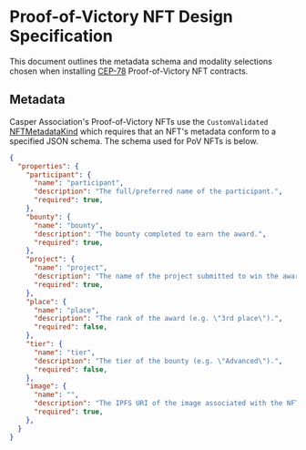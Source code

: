 # Proof-of-Victory NFT Design Specification
This document outlines the metadata schema and modality selections chosen when installing [CEP-78](https://github.com/casper-ecosystem/cep-78-enhanced-nft) Proof-of-Victory NFT contracts.

## Metadata
Casper Association's Proof-of-Victory NFTs use the `CustomValidated` [NFTMetadataKind](https://github.com/casper-ecosystem/cep-78-enhanced-nft#nftmetadatakind) which requires that an NFT's metadata conform to a specified JSON schema. The schema used for PoV NFTs is below.

```json
{
  "properties": {
    "participant": {
      "name": "participant",
      "description": "The full/preferred name of the participant.",
      "required": true,
    },
    "bounty": {
      "name": "bounty",
      "description": "The bounty completed to earn the award.",
      "required": true,
    },
    "project": {
      "name": "project",
      "description": "The name of the project submitted to win the award.",
      "required": true,
    },
    "place": {
      "name": "place",
      "description": "The rank of the award (e.g. \"3rd place\").",
      "required": false,
    },
    "tier": {
      "name": "tier",
      "description": "The tier of the bounty (e.g. \"Advanced\").",
      "required": false,
    },
    "image": {
      "name": "",
      "description": "The IPFS URI of the image associated with the NFT.",
      "required": true,
    },
  }
}
```
